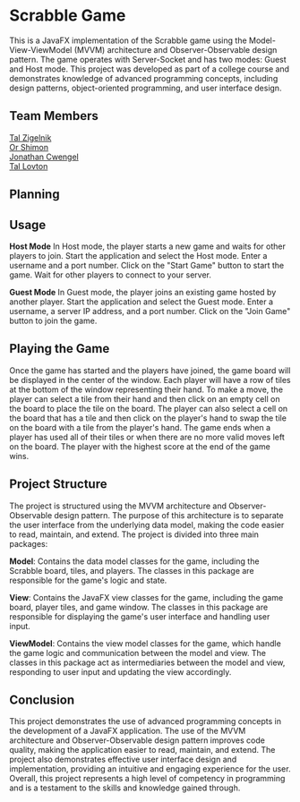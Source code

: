 # Scrabble Game
This is a JavaFX implementation of the Scrabble game using the Model-View-ViewModel (MVVM) architecture and Observer-Observable design pattern. The game operates with Server-Socket and has two modes: Guest and Host mode. This project was developed as part of a college course and demonstrates knowledge of advanced programming concepts, including design patterns, object-oriented programming, and user interface design.

## Team Members
[Tal Zigelnik](https://github.com/xxxlr1)  
[Or Shimon](https://github.com/Orshimon810)  
[Jonathan Cwengel](https://github.com/JoniXDrama)  
[Tal Lovton](https://github.com/TalLovton)


## Planning





## Usage

**Host Mode**
In Host mode, the player starts a new game and waits for other players to join.
Start the application and select the Host mode.
Enter a username and a port number.
Click on the "Start Game" button to start the game.
Wait for other players to connect to your server.

**Guest Mode**
In Guest mode, the player joins an existing game hosted by another player.
Start the application and select the Guest mode.
Enter a username, a server IP address, and a port number.
Click on the "Join Game" button to join the game.

## Playing the Game
Once the game has started and the players have joined, the game board will be displayed in the center of the window. Each player will have a row of tiles at the bottom of the window representing their hand.
To make a move, the player can select a tile from their hand and then click on an empty cell on the board to place the tile on the board. The player can also select a cell on the board that has a tile and then click on the player's hand to swap the tile on the board with a tile from the player's hand.
The game ends when a player has used all of their tiles or when there are no more valid moves left on the board. The player with the highest score at the end of the game wins.

## Project Structure
The project is structured using the MVVM architecture and Observer-Observable design pattern. The purpose of this architecture is to separate the user interface from the underlying data model, making the code easier to read, maintain, and extend. The project is divided into three main packages:

**Model**: Contains the data model classes for the game, including the Scrabble board, tiles, and players. The classes in this package are responsible for the game's logic and state.

**View**: Contains the JavaFX view classes for the game, including the game board, player tiles, and game window. The classes in this package are responsible for displaying the game's user interface and handling user input.

**ViewModel**: Contains the view model classes for the game, which handle the game logic and communication between the model and view. The classes in this package act as intermediaries between the model and view, responding to user input and updating the view accordingly.

## Conclusion
This project demonstrates the use of advanced programming concepts in the development of a JavaFX application. The use of the MVVM architecture and Observer-Observable design pattern improves code quality, making the application easier to read, maintain, and extend. The project also demonstrates effective user interface design and implementation, providing an intuitive and engaging experience for the user. Overall, this project represents a high level of competency in programming and is a testament to the skills and knowledge gained through.
